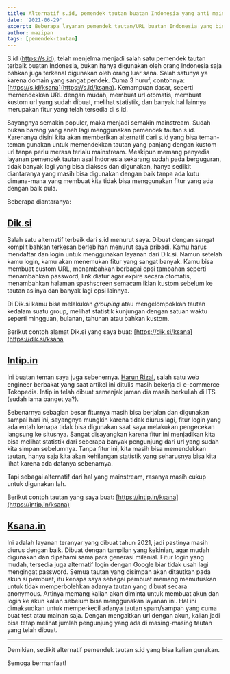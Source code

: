 ```yaml
---
title: Alternatif s.id, pemendek tautan buatan Indonesia yang anti mainstream
date: '2021-06-29'
excerpt: Beberapa layanan pemendek tautan/URL buatan Indonesia yang bisa menjadi alternatif dari s.id
author: mazipan
tags: [pemendek-tautan]
---
```


S.id (https://s.id), telah menjelma menjadi salah satu pemendek tautan terbaik buatan Indonesia, bukan hanya digunakan oleh orang Indonesia saja bahkan juga terkenal digunakan oleh orang luar sana.
Salah satunya ya karena domain yang sangat pendek. Cuma 3 huruf, contohnya: [https://s.id/ksana](https://s.id/ksana).
Kemampuan dasar, seperti memendekkan URL dengan mudah, membuat url otomatis, membuat kustom url yang sudah dibuat, melihat statistik, dan banyak hal lainnya merupakan fitur yang telah tersedia di s.id.

Sayangnya semakin populer, maka menjadi semakin mainstream. Sudah bukan barang yang aneh lagi menggunakan pemendek tautan s.id.
Karenanya disini kita akan memberikan alternatif dari s.id yang bisa teman-teman gunakan untuk memendekkan tautan yang panjang dengan kustom url tanpa perlu merasa terlalu mainstream.
Meskipun memang penyedia layanan pemendek tautan asal Indonesia sekarang sudah pada berguguran, tidak banyak lagi yang bisa diakses dan digunakan, hanya sedikit diantaranya yang masih bisa digunakan dengan baik tanpa ada kutu dimana-mana yang membuat kita tidak bisa menggunakan fitur yang ada dengan baik pula.

Beberapa diantaranya:

## [Dik.si](https://dik.si/)

Salah satu alternatif terbaik dari s.id menurut saya. Dibuat dengan sangat komplit bahkan terkesan berlebihan menurut saya pribadi.
Kamu harus mendaftar dan login untuk menggunakan layanan dari Dik.si.
Namun setelah kamu login, kamu akan menemukan fitur yang sangat banyak.
Kamu bisa membuat custom URL, menambahkan berbagai opsi tambahan seperti menambahkan password, link diatur agar expire secara otomatis, menambahkan halaman spashscreen semacam iklan kustom sebelum ke tautan aslinya dan banyak lagi opsi lainnya.

Di Dik.si kamu bisa melakukan *grouping* atau mengelompokkan tautan kedalam suatu group, melihat statistik kunjungan dengan satuan waktu seperti mingguan, bulanan, tahunan atau bahkan kustom.

Berikut contoh alamat Dik.si yang saya buat: [https://dik.si/ksana](https://dik.si/ksana

## [Intip.in](https://intip.in)

Ini buatan teman saya juga sebenernya. [Harun Rizal](https://github.com/harunrzl), salah satu web engineer berbakat yang saat artikel ini ditulis masih bekerja di e-commerce Tokopedia.
Intip.in telah dibuat semenjak jaman dia masih berkuliah di ITS (sudah lama banget ya?).

Sebenarnya sebagian besar fiturnya masih bisa berjalan dan digunakan sampai hari ini, sayangnya mungkin karena tidak diurus lagi, fitur login yang ada entah kenapa tidak bisa digunakan saat saya melakukan pengecekan langsung ke situsnya.
Sangat disayangkan karena fitur ini menjadikan kita bisa melihat statistik dari seberapa banyak pengunjung dari url yang sudah kita simpan sebelumnya.
Tanpa fitur ini, kita masih bisa memendekkan tautan, hanya saja kita akan kehilangan statistik yang seharusnya bisa kita lihat karena ada datanya sebenarnya.

Tapi sebagai alternatif dari hal yang mainstream, rasanya masih cukup untuk digunakan lah.

Berikut contoh tautan yang saya buat: [https://intip.in/ksana](https://intip.in/ksana)

## [Ksana.in](https://ksana.in)

Ini adalah layanan teranyar yang dibuat tahun 2021, jadi pastinya masih diurus dengan baik.
Dibuat dengan tampilan yang kekinian, agar mudah digunakan dan dipahami sama para generasi milenial.
Fitur login yang mudah, tersedia juga alternatif login dengan Google biar tidak usah lagi mengingat password.
Semua tautan yang disimpan akan ditautkan pada akun si pembuat, itu kenapa saya sebagai pembuat memang memutuskan untuk tidak memperbolehkan adanya tautan yang dibuat secara anonymous.
Artinya memang kalian akan diminta untuk membuat akun dan login ke akun kalian sebelum bisa menggunakan layanan ini.
Hal ini dimaksudkan untuk memperkecil adanya tautan spam/sampah yang cuma buat test atau mainan saja.
Dengan mengaitkan url dengan akun, kalian jadi bisa tetap melihat jumlah pengunjung yang ada di masing-masing tautan yang telah dibuat.

----

Demikian, sedikit alternatif pemendek tautan s.id yang bisa kalian gunakan.

Semoga bermanfaat!

